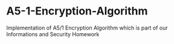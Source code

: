 # A5-1-Encryption-Algorithm
Implementation of A5/1 Encryption Algorithm which is part of our Informations and Security Homework
